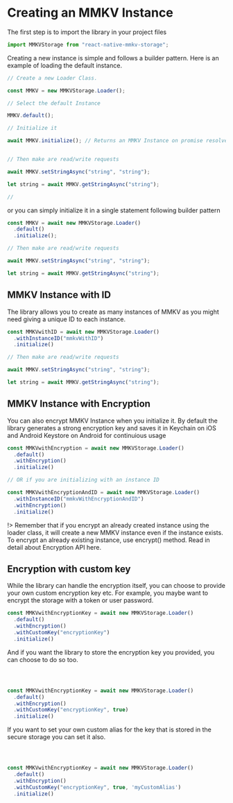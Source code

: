 # Creating an MMKV Instance

The first step is to import the library in your project files

```js
import MMKVStorage from "react-native-mmkv-storage";
```

Creating a new instance is simple and follows a builder pattern. Here is an example of loading the default instance.

```js
// Create a new Loader Class.

const MMKV = new MMKVStorage.Loader();

// Select the default Instance

MMKV.default();

// Initialize it

await MMKV.initialize(); // Returns an MMKV Instance on promise resolved


// Then make are read/write requests

await MMKV.setStringAsync("string", "string");

let string = await MMKV.getStringAsync("string");

//
```

or you can simply initialize it in a single statement following builder pattern

```js
const MMKV = await new MMKVStorage.Loader()
  .default()
  .initialize();

// Then make are read/write requests

await MMKV.setStringAsync("string", "string");

let string = await MMKV.getStringAsync("string");
```

## MMKV Instance with ID

The library allows you to create as many instances of MMKV as you might need giving a unique ID to each instance.

```js
const MMKVwithID = await new MMKVStorage.Loader()
  .withInstanceID("mmkvWithID")
  .initialize()

// Then make are read/write requests

await MMKV.setStringAsync("string", "string");

let string = await MMKV.getStringAsync("string");
```

## MMKV Instance with Encryption

You can also encrypt MMKV Instance when you initialize it. By default the library generates a strong encryption key and saves it in Keychain on iOS and Android Keystore on Android for continuious usage

```js
const MMKVwithEncryption = await new MMKVStorage.Loader()
  .default()
  .withEncryption()
  .initialize()

// OR if you are initializing with an instance ID

const MMKVwithEncryptionAndID = await new MMKVStorage.Loader()
  .withInstanceID("mmkvWithEncryptionAndID")
  .withEncryption()
  .initialize()
```


!> Remember that if you encrypt an already created instance using the loader class, it will create a new MMKV instance even if the instance exists. To encrypt an already existing instance, use encrypt() method. Read in detail about Encryption API here.

## Encryption with custom key

While the library can handle the encryption itself, you can choose to provide your own custom encryption key etc. For example, you maybe want to encrypt the storage with a token or user password.

```js
const MMKVwithEncryptionKey = await new MMKVStorage.Loader()
  .default()
  .withEncryption()
  .withCustomKey("encryptionKey")
  .initialize()
```

And if you want the library to store the encryption key you provided, you can choose to do so too.

```js



const MMKVwithEncryptionKey = await new MMKVStorage.Loader()
  .default()
  .withEncryption()
  .withCustomKey("encryptionKey", true)
  .initialize()


```
If you want to set your own custom alias for the key that is stored in the secure storage you can set it also. 

```js



const MMKVwithEncryptionKey = await new MMKVStorage.Loader()
  .default()
  .withEncryption()
  .withCustomKey("encryptionKey", true, 'myCustomAlias')
  .initialize()

```

